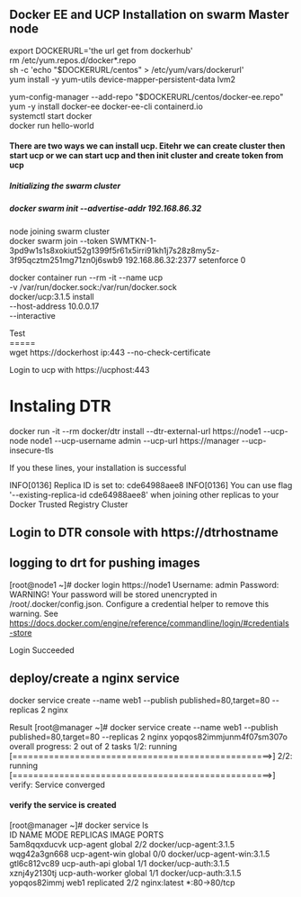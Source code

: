 ## Docker EE and UCP Installation on swarm Master node
export DOCKERURL='the url get from dockerhub' \
rm /etc/yum.repos.d/docker*.repo \
sh -c 'echo "$DOCKERURL/centos" > /etc/yum/vars/dockerurl' \
yum install -y yum-utils device-mapper-persistent-data lvm2 

yum-config-manager     --add-repo     "$DOCKERURL/centos/docker-ee.repo" \
yum -y install docker-ee docker-ee-cli containerd.io \
systemctl start docker \
docker run hello-world 

#### There are two ways we can install ucp. Eitehr we can create cluster then start ucp or we can start ucp and then init cluster and create token from ucp 

##### Initializing the swarm cluster
##### docker swarm init --advertise-addr  192.168.86.32 

node joining swarm cluster \
docker swarm join --token SWMTKN-1-3pd9w1s1s8xokiut52g1399f5r61x5irri91kh1j7s28z8my5z-3f95qcztm251mg71zn0j6swb9 192.168.86.32:2377 
setenforce 0  

docker container run --rm -it --name ucp \
  -v /var/run/docker.sock:/var/run/docker.sock \
  docker/ucp:3.1.5 install \
  --host-address 10.0.0.17 \
  --interactive

Test \
=====\
wget https://dockerhost ip:443 --no-check-certificate 

Login to ucp with https://ucphost:443

Instaling DTR
=============
docker run -it --rm docker/dtr install --dtr-external-url https://node1 --ucp-node node1 --ucp-username admin --ucp-url https://manager --ucp-insecure-tls 

If you these lines, your installation is successful

INFO[0136] Replica ID is set to: cde64988aee8
INFO[0136] You can use flag '--existing-replica-id cde64988aee8' when joining other replicas to your Docker Trusted Registry Cluster


## Login to DTR console with https://dtrhostname 


## logging to drt for pushing images
[root@node1 ~]# docker login https://node1
Username: admin
Password:
WARNING! Your password will be stored unencrypted in /root/.docker/config.json.
Configure a credential helper to remove this warning. See
https://docs.docker.com/engine/reference/commandline/login/#credentials-store

Login Succeeded



## deploy/create a nginx service
 docker service create --name web1 --publish published=80,target=80 --replicas 2 nginx
  
Result
[root@manager ~]# docker service create --name web1 --publish published=80,target=80 --replicas 2 nginx
yopqos82immjunm4f07sm307o
overall progress: 2 out of 2 tasks
1/2: running   [==================================================>]
2/2: running   [==================================================>]
verify: Service converged

#### verify the service is created 

[root@manager ~]# docker service ls \
ID                  NAME                MODE                REPLICAS            IMAGE                        PORTS \
5am8qqxducvk        ucp-agent           global              2/2                 docker/ucp-agent:3.1.5 \
wqg42a3gn668        ucp-agent-win       global              0/0                 docker/ucp-agent-win:3.1.5 \
gtl6c812vc89        ucp-auth-api        global              1/1                 docker/ucp-auth:3.1.5 \
xznj4y2130tj        ucp-auth-worker     global              1/1                 docker/ucp-auth:3.1.5 \
yopqos82immj        web1                replicated          2/2                 nginx:latest                 *:80->80/tcp
